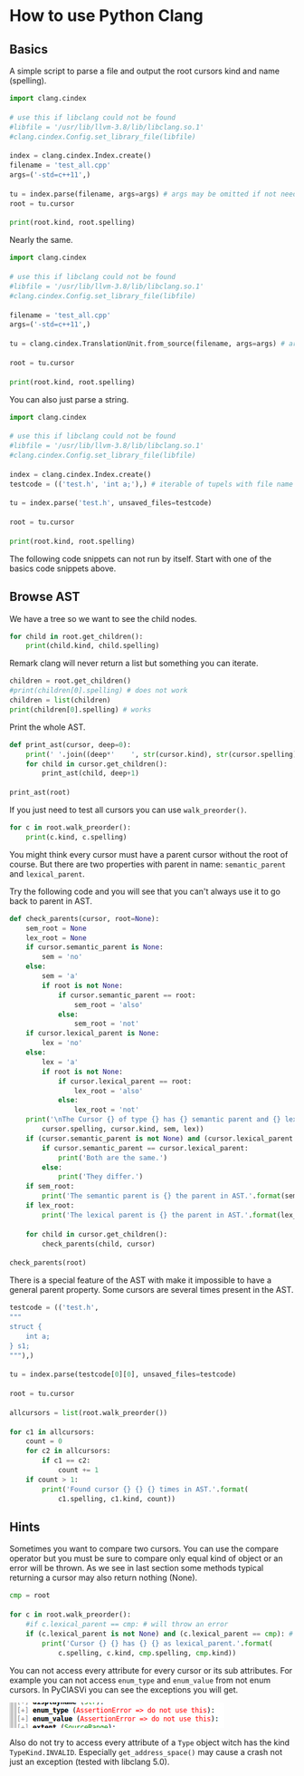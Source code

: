 # How to use Python Clang

## Basics

A simple script to parse a file and output the root cursors kind and name (spelling).

```python
import clang.cindex

# use this if libclang could not be found
#libfile = '/usr/lib/llvm-3.8/lib/libclang.so.1'
#clang.cindex.Config.set_library_file(libfile)

index = clang.cindex.Index.create()
filename = 'test_all.cpp'
args=('-std=c++11',)

tu = index.parse(filename, args=args) # args may be omitted if not needed
root = tu.cursor

print(root.kind, root.spelling)
```

Nearly the same.

```python
import clang.cindex

# use this if libclang could not be found
#libfile = '/usr/lib/llvm-3.8/lib/libclang.so.1'
#clang.cindex.Config.set_library_file(libfile)

filename = 'test_all.cpp'
args=('-std=c++11',)

tu = clang.cindex.TranslationUnit.from_source(filename, args=args) # args may be omitted if not needed

root = tu.cursor

print(root.kind, root.spelling)
```

You can also just parse a string.

```python
import clang.cindex

# use this if libclang could not be found
#libfile = '/usr/lib/llvm-3.8/lib/libclang.so.1'
#clang.cindex.Config.set_library_file(libfile)

index = clang.cindex.Index.create()
testcode = (('test.h', 'int a;'),) # iterable of tupels with file name and file context

tu = index.parse('test.h', unsaved_files=testcode)

root = tu.cursor

print(root.kind, root.spelling)
```

The following code snippets can not run by itself. Start with one of the basics code snippets above.

## Browse AST

We have a tree so we want to see the child nodes.

```python
for child in root.get_children():
    print(child.kind, child.spelling)
```

Remark clang will never return a list but something you can iterate.

```python
children = root.get_children()
#print(children[0].spelling) # does not work
children = list(children)
print(children[0].spelling) # works
```

Print the whole AST.

```python
def print_ast(cursor, deep=0):
    print(' '.join((deep*'    ', str(cursor.kind), str(cursor.spelling))))
    for child in cursor.get_children():
        print_ast(child, deep+1)

print_ast(root)
```

If you just need to test all cursors you can use `walk_preorder()`.

```python
for c in root.walk_preorder():
    print(c.kind, c.spelling)
```

You might think every cursor must have a parent cursor without the root of course.
But there are two properties with parent in name: `semantic_parent` and `lexical_parent`.

Try the following code and you will see that you can't always use it to go back to parent in AST.

```python
def check_parents(cursor, root=None):
    sem_root = None
    lex_root = None
    if cursor.semantic_parent is None:
        sem = 'no'
    else:
        sem = 'a'
        if root is not None:
            if cursor.semantic_parent == root:
                sem_root = 'also'
            else:
                sem_root = 'not'
    if cursor.lexical_parent is None:
        lex = 'no'
    else:
        lex = 'a'
        if root is not None:
            if cursor.lexical_parent == root:
                lex_root = 'also'
            else:
                lex_root = 'not'
    print('\nThe Cursor {} of type {} has {} semantic parent and {} lexical parent.'.format(
        cursor.spelling, cursor.kind, sem, lex))
    if (cursor.semantic_parent is not None) and (cursor.lexical_parent is not None):
        if cursor.semantic_parent == cursor.lexical_parent:
            print('Both are the same.')
        else:
            print('They differ.')
    if sem_root:
        print('The semantic parent is {} the parent in AST.'.format(sem_root))
    if lex_root:
        print('The lexical parent is {} the parent in AST.'.format(lex_root))

    for child in cursor.get_children():
        check_parents(child, cursor)

check_parents(root)
```

There is a special feature of the AST with make it impossible to have a general parent property.
Some cursors are several times present in the AST.

```python
testcode = (('test.h',
"""
struct {
    int a;
} s1;
"""),)

tu = index.parse(testcode[0][0], unsaved_files=testcode)

root = tu.cursor

allcursors = list(root.walk_preorder())

for c1 in allcursors:
    count = 0
    for c2 in allcursors:
        if c1 == c2:
            count += 1
    if count > 1:
        print('Found cursor {} {} {} times in AST.'.format(
            c1.spelling, c1.kind, count))
```

## Hints

Sometimes you want to compare two cursors. You can use the compare operator but you must be sure
to compare only equal kind of object or an error will be thrown.
As we see in last section some methods typical returning a cursor
may also return nothing (None).


```python
cmp = root

for c in root.walk_preorder():
    #if c.lexical_parent == cmp: # will throw an error
    if (c.lexical_parent is not None) and (c.lexical_parent == cmp): # works
        print('Cursor {} {} has {} {} as lexical_parent.'.format(
            c.spelling, c.kind, cmp.spelling, cmp.kind))
```

You can not access every attribute for every cursor or its sub attributes.
For example you can not access `enum_type` and `enum_value` from not enum cursors.
In PyClASVi you can see the exceptions you will get.

![Exceptions in PyClASVi](img/Exception.png)

Also do not try to access every attribute of a `Type` object witch has the kind `TypeKind.INVALID`.
Especially `get_address_space()` may cause a crash not just an exception (tested with libclang 5.0).